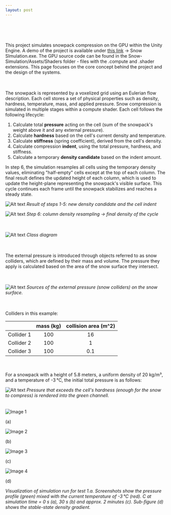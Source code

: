 ```yaml
---
layout: post
---
```


<div style="height: 50px;"></div>

This project simulates snowpack compression on the GPU within the Unity Engine. A demo of the project is available under [this link](https://github.com/kamilashi/Snow-Simulation/tree/main/Build) -> Snow SImulation.exe. The GPU source code can be found in the Snow-Simulation/Assets/Shaders folder - files with the .compute and .shader extensions. This page focuses on the core concept behind the project and the design of the systems.

<div style="height: 20px;"></div>

The snowpack is represented by a voxelized grid using an Eulerian flow description. Each cell stores a set of physical properties such as density, hardness, temperature, mass, and applied pressure. Snow compression is simulated in multiple stages within a compute shader. Each cell follows the following lifecycle:

1. Calculate total **pressure** acting on the cell (sum of the snowpack's weight above it and any external pressure).
2. Calculate **hardness** based on the cell's current density and temperature.
3. Calculate **stiffness** (spring coefficient), derived from the cell's density.
4. Calculate compression **indent**, using the total pressure, hardness, and stiffness.
5. Calculate a temporary **density candidate** based on the indent amount.

In step 6, the simulation resamples all cells using the temporary density values, eliminating "half-empty" cells except at the top of each column. The final result defines the updated height of each column, which is used to update the height-plane representing the snowpack's visible surface. This cycle continues each frame until the snowpack stabilizes and reaches a steady state.

![Alt text](/assets/images/snowsim/compresionIllu1.png)
*Result of steps 1-5: new density candidate and the cell indent*

![Alt text](/assets/images/snowsim/densityResamplingIllu.png)
*Step 6: column density resampling -> final density of the cycle*

<div style="height: 20px;"></div>


![Alt text](/assets/images/snowsim/classDiagram.png)
*Class diagram*

<div style="height: 20px;"></div>

The external pressure is introduced through objects referred to as snow colliders, which are defined by their mass and volume. The pressure they apply is calculated based on the area of the snow surface they intersect.

<div style="height: 20px;"></div>

![Alt text](/assets/images/snowsim/colliders.png) 
*Sources of the external pressure (snow colliders) on the snow surface.*

<div style="height: 20px;"></div>

Colliders in this example:

|		    | mass (kg)     | collision area (m^2) |
|:----------|:-------------:|:--------------------:|
| Collider 1|		100     |			16		   |
| Collider 2|		100		|			1		   |
| Collider 3|		100		|			0.1		   |

<div style="height: 20px;"></div>


For a snowpack with a height of 5.8 meters, a uniform density of 20 kg/m³, and a temperature of -3 °C, the initial total pressure is as follows:

![Alt text](/assets/images/snowsim/vis_start_pressure.png) 
*Pressure that exceeds the cell's hardness (enough for the snow to compress) is rendered into the green channell.*

<div style="height: 20px;"></div>

<div class="image-grid" >
	<div class="item" >
		<img src="/assets/images/snowsim/test1_start.png" alt="Image 1" >
		<p >(a)</p >
	</div >
		<div class="item" >
		<img src="/assets/images/snowsim/test1_halfway.png" alt="Image 2" >
		<p >(b)</p >
	</div >
		<div class="item" >
		<img src="/assets/images/snowsim/test1_stable_side.png" alt="Image 3" >
		<p >(c)</p >
	</div >
		<div class="item" >
		<img src="/assets/images/snowsim/test1_stable_density.png" alt="Image 4" >
		<p >(d)</p >
	</div >
</div >

*Visualization of simulation run for test 1.a. Screenshots show the pressure profile (green) mixed with the current temperature of -3 °C (red). C at simulation time = 0 s (a), 30 s (b) and approx. 2 minutes (c). Sub-figure (d) shows the stable-state density gradient.*





